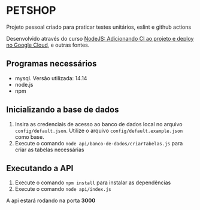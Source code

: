 # PETSHOP

Projeto pessoal criado para praticar testes unitários, eslint e github actions

Desenvolvido através do curso 
[NodeJS: Adicionando CI ao projeto e deploy no Google Cloud](https://www.alura.com.br/curso-online-nodejs-adicionando-ci-projeto-deploy-google-cloud), e outras fontes.

## Programas necessários

- mysql. Versão utilizada: 14.14
- node.js
- npm

## Inicializando a base de dados

1. Insira as credenciais de acesso ao banco de dados local no arquivo ```config/default.json```. Utilize o arquivo ```config/default.example.json``` como base.
2. Execute o comando ```node api/banco-de-dados/criarTabelas.js``` para criar as tabelas necessárias

## Executando a API

1. Execute o comando ```npm install``` para instalar as dependências
2. Execute o comando ```node api/index.js```

A api estará rodando na porta **3000**

